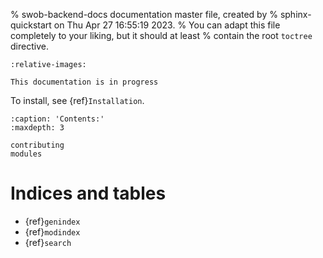 % swob-backend-docs documentation master file, created by
% sphinx-quickstart on Thu Apr 27 16:55:19 2023.
% You can adapt this file completely to your liking, but it should at least
% contain the root `toctree` directive.

<!-- # Welcome to swob-backend-docs's documentation! -->
```{include} ../../README.md
:relative-images:
```

```{warning}
This documentation is in progress
```

<!-- For further info, check out {doc}`usage`. -->

To install, see {ref}`Installation`.

```{toctree}
:caption: 'Contents:'
:maxdepth: 3

contributing
modules
```

# Indices and tables

- {ref}`genindex`
- {ref}`modindex`
- {ref}`search`
